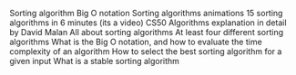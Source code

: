 Sorting algorithm
Big O notation
Sorting algorithms animations
15 sorting algorithms in 6 minutes (its a video)
CS50 Algorithms explanation in detail by David Malan
All about sorting algorithms
At least four different sorting algorithms
What is the Big O notation, and how to evaluate the time complexity of an algorithm
How to select the best sorting algorithm for a given input
What is a stable sorting algorithm
